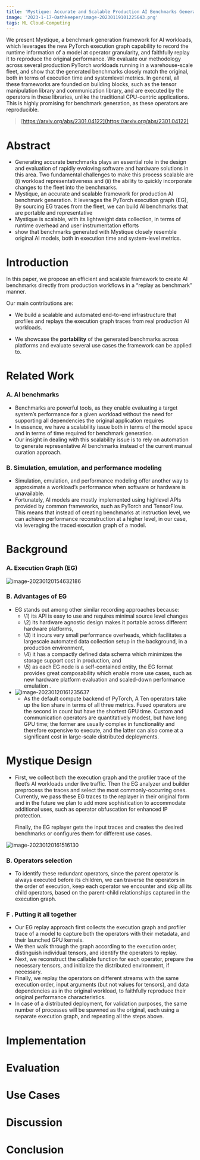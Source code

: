 ```yaml
---
title: 'Mystique: Accurate and Scalable Production AI Benchmarks Generation'
image: '2023-1-17-Oathkeeper/image-20230119101225643.png'
tags: ML Cloud-Computing 
---
```

We present Mystique, a benchmark generation framework for AI workloads, which leverages the new PyTorch execution graph capability to record the runtime information of a model at operator granularity, and faithfully replay it to reproduce the original performance.
We evaluate our methodology across several production PyTorch workloads running in a warehouse-scale fleet, and show that the generated benchmarks closely match the original, both in terms of execution time and systemlevel metrics.
In general, all these frameworks are founded on building blocks, such as the tensor manipulation library and communication library, and are executed by the operators in these libraries, unlike the traditional CPU-centric applications. This is highly promising for benchmark generation, as these operators are reproducible.
<!--more-->

> [https://arxiv.org/abs/2301.04122](https://arxiv.org/abs/2301.04122)

# Abstract

- Generating accurate benchmarks plays an essential role in the design and evaluation of rapidly evoloving software and hardware solutions in this area. Two fundamental challenges to make this process scalable are (i) workload representativeness and (ii) the ability to quickly incorporate changes to the fleet into the benchmarks.
- Mystique, an accurate and scalable framework for production AI benchmark generation. It leverages the PyTorch execution graph (EG), By sourcing EG traces from the fleet, we can build AI benchmarks that are portable and representative
- Mystique is scalable, with its lightweight data collection, in terms of runtime overhead and user instrumentation efforts
- show that benchmarks generated with Mystique closely resemble original AI models, both in execution time and system-level metrics. 

# Introduction

In this paper, we propose an efficient and scalable framework to create AI benchmarks directly from production workflows in a “replay as benchmark” manner.

Our main contributions are: 

- We build a scalable and automated end-to-end infrastructure that profiles and replays the execution graph traces from real production AI workloads.

- We showcase the **portability** of the generated benchmarks across platforms and evaluate several use cases the framework can be applied to.

# Related Work

### A. AI benchmarks

- Benchmarks are powerful tools, as they enable evaluating a target system’s performance for a given workload without the need for supporting all dependencies the original application requires
- In essence, we have a scalability issue both in terms of the model space and in terms of time required for benchmark generation.
- Our insight in dealing with this scalability issue is to rely on automation to generate representative AI benchmarks instead of the current manual curation approach.

### B. Simulation, emulation, and performance modeling

- Simulation, emulation, and performance modeling offer another way to approximate a workload’s performance when software or hardware is unavailable.
- Fortunately, AI models are mostly implemented using highlevel APIs provided by common frameworks, such as PyTorch and TensorFlow. This means that instead of creating benchmarks at instruction level, we can achieve performance reconstruction at a higher level, in our case, via leveraging the traced execution graph of a model.

# Background

### A. Execution Graph (EG)

![image-20230120154632186](../images/2023-1-20-Mystique/image-20230120154632186.png)

### B. Advantages of EG

- EG stands out among other similar recording approaches because: 
	- \1) its API is easy to use and requires minimal source level changes 
	- \2) its hardware agnostic design makes it portable across different hardware platforms, 
	- \3) it incurs very small performance overheads, which facilitates a largescale automated data collection setup in the background, in a production environment, 
	- \4) it has a compactly defined data schema which minimizes the storage support cost in production, and 
	- \5) as each EG node is a self-contained entity, the EG format provides great composability which enable more use cases, such as new hardware platform evaluation and scaled-down performance emulation . 
- ![image-20230120161235637](../images/2023-1-20-Mystique/image-20230120161235637.png)
	- As the default compute backend of PyTorch, A Ten operators take up the lion share in terms of all three metrics. Fused operators are the second in count but have the shortest GPU time. Custom and communication operators are quantitatively modest, but have long GPU time; the former are usually complex in functionality and therefore expensive to execute, and the latter can also come at a significant cost in large-scale distributed deployments.

# Mystique Design

- First, we collect both the execution graph and the profiler trace of the fleet’s AI workloads under live traffic. Then the EG analyzer and builder preprocess the traces and select the most commonly-occurring ones. Currently, we pass these EG traces to the replayer in their original form and in the future we plan to add more sophistication to accommodate additional uses, such as operator obfuscation for enhanced IP protection.

	Finally, the EG replayer gets the input traces and creates the desired benchmarks or configures them for different use cases.

![image-20230120161516130](../images/2023-1-20-Mystique/image-20230120161516130.png)

### B. Operators selection

- To identify these redundant operators, since the parent operator is always executed before its children, we can traverse the operators in the order of execution, keep each operator we encounter and skip all its child operators, based on the parent-child relationships captured in the execution graph.

### F . Putting it all together 

- Our EG replay approach first collects the execution graph and profiler trace of a model to capture both the operators with their metadata, and their launched GPU kernels. 
- We then walk through the graph according to the execution order, distinguish individual tensors, and identify the operators to replay. 
- Next, we reconstruct the callable function for each operator, prepare the necessary tensors, and initialize the distributed environment, if necessary. 
- Finally, we replay the operators on different streams with the same execution order, input arguments (but not values for tensors), and data dependencies as in the original workload, to faithfully reproduce their original performance characteristics. 
- In case of a distributed deployment, for validation purposes, the same number of processes will be spawned as the original, each using a separate execution graph, and repeating all the steps above. 

# Implementation



# Evaluation



# Use Cases



# Discussion

# Conclusion





